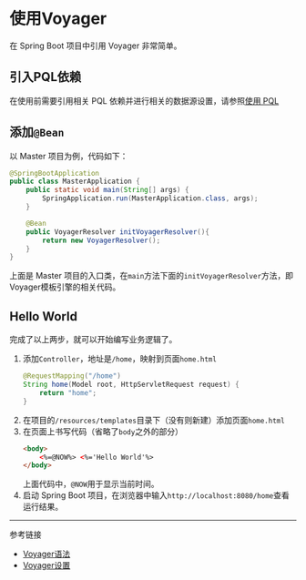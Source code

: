 # 使用Voyager

在 Spring Boot 项目中引用 Voyager 非常简单。

## 引入PQL依赖

在使用前需要引用相关 PQL 依赖并进行相关的数据源设置，请参照[使用 PQL](/pql/use-pql.md)

## 添加`@Bean`

以 Master 项目为例，代码如下：

```java
@SpringBootApplication
public class MasterApplication {
	public static void main(String[] args) {
		SpringApplication.run(MasterApplication.class, args);
	}

	@Bean
	public VoyagerResolver initVoyagerResolver(){
		return new VoyagerResolver();
	}
}
```

上面是 Master 项目的入口类，在`main`方法下面的`initVoyagerResolver`方法，即Voyager模板引擎的相关代码。

## Hello World

完成了以上两步，就可以开始编写业务逻辑了。

1. 添加`Controller`，地址是`/home`，映射到页面`home.html`
    ```java
    @RequestMapping("/home")
    String home(Model root, HttpServletRequest request) {
        return "home";
    }
    ```
2. 在项目的`/resources/templates`目录下（没有则新建）添加页面`home.html`
3. 在页面上书写代码（省略了`body`之外的部分）
    ```html
    <body>
        <%=@NOW%> <%='Hello World'%>
    </body>
    ```
    上面代码中，`@NOW`用于显示当前时间。
4. 启动 Spring Boot 项目，在浏览器中输入`http://localhost:8080/home`查看运行结果。


---
参考链接

* [Voyager语法](/voyager/syntax.md)
* [Voyager设置](/voyager/setup.md)